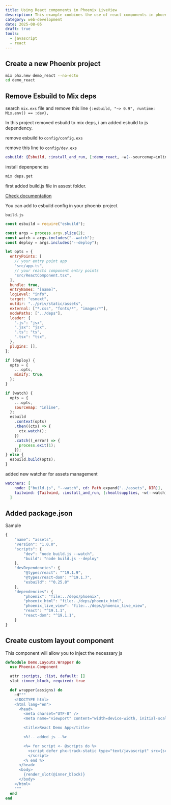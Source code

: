 ```yaml
---
title: Using React components in Phoenix LiveView
description: This example combines the use of react components in phoenix live views
category: web-development
date: 2025-08-05
draft: true
tools:
  - javascript
  - react
---
```

## Create a new Phoenix project

```bash
mix phx.new demo_react --no-ecto
cd demo_react
```

## Remove Esbuild to Mix deps

search `mix.exs` file and remove this line `{:esbuild, "~> 0.9", runtime: Mix.env() == :dev},`

In this project removed esbuild to mix deps, i am added esbuild to js dependency.

remove esbuild to `config/config.exs`

remove this line to `config/dev.exs`

```elixir
esbuild: {Esbuild, :install_and_run, [:demo_react, ~w(--sourcemap=inline --watch)]},
```

install depenpencies

```bash
mix deps.get
```

first added build.js file in assest folder.

[Check documentation](https://hexdocs.pm/phoenix/asset_management.html)

You can add to esbuild config in your phoenix project

`build.js`

```javascript
const esbuild = require("esbuild");

const args = process.argv.slice(2);
const watch = args.includes("--watch");
const deploy = args.includes("--deploy");

let opts = {
  entryPoints: [
    // your entry point app
    "src/app.ts",
    // your reacts component entry points
    "src/ReactComponent.tsx",
  ],
  bundle: true,
  entryNames: "[name]",
  logLevel: "info",
  target: "esnext",
  outdir: "../priv/static/assets",
  external: ["*.css", "fonts/*", "images/*"],
  nodePaths: ["../deps"],
  loader: {
    ".js": "jsx",
    ".jsx": "jsx",
    ".ts": "ts",
    ".tsx": "tsx",
  },
  plugins: [],
};

if (deploy) {
  opts = {
    ...opts,
    minify: true,
  };
}

if (watch) {
  opts = {
    ...opts,
    sourcemap: "inline",
  };
  esbuild
    .context(opts)
    .then((ctx) => {
      ctx.watch();
    })
    .catch((_error) => {
      process.exit(1);
    });
} else {
  esbuild.build(opts);
}
```

added new watcher for assets management

```elixir
watchers: [
    node: ["build.js", "--watch", cd: Path.expand("../assets", DIR)],
    tailwind: {Tailwind, :install_and_run, [:healtsupplies, ~w(--watch)]}
  ]
```

## Added package.json

Sample

```javascript
{
    "name": "assets",
    "version": "1.0.0",
    "scripts": {
        "dev": "node build.js --watch",
        "build": "node build.js --deploy"
    },
    "devDependencies": {
        "@types/react": "^19.1.9",
        "@types/react-dom": "^19.1.7",
        "esbuild": "^0.25.8"
    },
    "dependencies": {
        "phoenix": "file:../deps/phoenix",
        "phoenix_html": "file:../deps/phoenix_html",
        "phoenix_live_view": "file:../deps/phoenix_live_view",
        "react": "^19.1.1",
        "react-dom": "^19.1.1",
    }
}
```

## Create custom layout component

This component will allow you to inject the necessary js

```elixir
defmodule Demo.Layouts.Wrapper do
  use Phoenix.Component

  attr :scripts, :list, default: []
  slot :inner_block, required: true

  def wrapper(assigns) do
    ~H"""
    <!DOCTYPE html>
    <html lang="en">
      <head>
        <meta charset="UTF-8" />
        <meta name="viewport" content="width=device-width, initial-scale=1.0" />

        <title>React Demo App</title>

        <%!-- added js --%>

        <%= for script <- @scripts do %>
          <script defer phx-track-static type="text/javascript" src={script}>
          </script>
        <% end %>
      </head>
      <body>
        {render_slot(@inner_block)}
      </body>
    </html>
    """
  end
end
```
